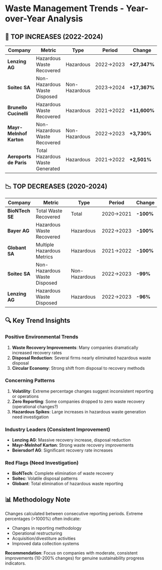 # Waste Management Trends - Year-over-Year Analysis

## 🚀 TOP INCREASES (2022-2024)

| Company | Metric | Type | Period | Change |
|---------|--------|------|--------|--------|
| **Lenzing AG** | Hazardous Waste Recovered | Hazardous | 2022→2023 | **+27,347%** |
| **Soitec SA** | Non-Hazardous Waste Disposed | Non-Hazardous | 2023→2024 | **+17,367%** |
| **Brunello Cucinelli** | Hazardous Waste Recovered | Hazardous | 2021→2022 | **+11,600%** |
| **Mayr-Melnhof Karton** | Non-Hazardous Waste Recovered | Non-Hazardous | 2022→2023 | **+3,730%** |
| **Aeroports de Paris** | Total Hazardous Waste Generated | Hazardous | 2021→2022 | **+2,501%** |

## 📉 TOP DECREASES (2020-2024)

| Company | Metric | Type | Period | Change |
|---------|--------|------|--------|--------|
| **BioNTech SE** | Total Waste Recovered | Total | 2020→2021 | **-100%** |
| **Bayer AG** | Hazardous Waste Recovered | Hazardous | 2022→2023 | **-100%** |
| **Globant SA** | Multiple Hazardous Metrics | Hazardous | 2021→2022 | **-100%** |
| **Soitec SA** | Non-Hazardous Waste Disposed | Non-Hazardous | 2022→2023 | **-99%** |
| **Lenzing AG** | Hazardous Waste Disposed | Hazardous | 2022→2023 | **-96%** |

## 🔍 Key Trend Insights

### Positive Environmental Trends
1. **Waste Recovery Improvements**: Many companies dramatically increased recovery rates
2. **Disposal Reduction**: Several firms nearly eliminated hazardous waste disposal
3. **Circular Economy**: Strong shift from disposal to recovery methods

### Concerning Patterns  
1. **Volatility**: Extreme percentage changes suggest inconsistent reporting or operations
2. **Zero Reporting**: Some companies dropped to zero waste recovery (operational changes?)
3. **Hazardous Spikes**: Large increases in hazardous waste generation need investigation

### Industry Leaders (Consistent Improvement)
- **Lenzing AG**: Massive recovery increase, disposal reduction
- **Mayr-Melnhof Karton**: Strong waste recovery improvements  
- **Beiersdorf AG**: Significant recovery rate increases

### Red Flags (Need Investigation)
- **BioNTech**: Complete elimination of waste recovery
- **Soitec**: Volatile disposal patterns
- **Globant**: Total elimination of hazardous waste reporting

## 📊 Methodology Note
Changes calculated between consecutive reporting periods. Extreme percentages (>1000%) often indicate:
- Changes in reporting methodology
- Operational restructuring  
- Acquisition/divestiture activities
- Improved data collection systems

**Recommendation**: Focus on companies with moderate, consistent improvements (10-200% changes) for genuine sustainability progress indicators.